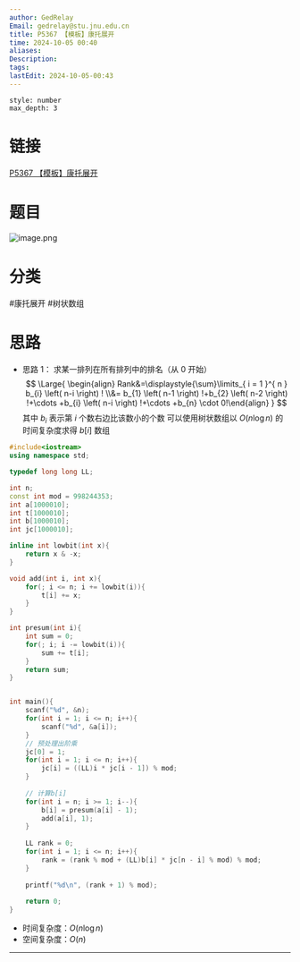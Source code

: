 ```yaml
---
author: GedRelay
Email: gedrelay@stu.jnu.edu.cn
title: P5367 【模板】康托展开
time: 2024-10-05 00:40
aliases: 
Description: 
tags: 
lastEdit: 2024-10-05-00:43
---
```


```toc
style: number
max_depth: 3
```

# 链接
[P5367 【模板】康托展开](https://www.luogu.com.cn/problem/P5367) 

# 题目
![image.png](https://ged-pic-bed.oss-cn-guangzhou.aliyuncs.com/img/202410050040098.png)


# 分类
#康托展开 #树状数组 

# 思路
- 思路 1：
求某一排列在所有排列中的排名（从 0 开始）
$$
\Large{ \begin{align} Rank&=\displaystyle{\sum}\limits_{ i = 1 }^{ n } b_{i} \left( n-i \right) ! \\&= b_{1} \left( n-1 \right) !+b_{2} \left( n-2 \right) !+\cdots +b_{i} \left( n-i \right) !+\cdots +b_{n} \cdot 0!\end{align}  }
$$
其中 ${b_{i}  }$ 表示第 ${i }$ 个数右边比该数小的个数
可以使用树状数组以 ${O\left( n\log n \right)  }$ 的时间复杂度求得 ${b\left[ i \right]  }$ 数组


```cpp
#include<iostream>
using namespace std;

typedef long long LL;

int n;
const int mod = 998244353;
int a[1000010];
int t[1000010];
int b[1000010];
int jc[1000010];

inline int lowbit(int x){
    return x & -x;
}

void add(int i, int x){
    for(; i <= n; i += lowbit(i)){
        t[i] += x;
    }
}

int presum(int i){
    int sum = 0;
    for(; i; i -= lowbit(i)){
        sum += t[i];
    }
    return sum;
}


int main(){
    scanf("%d", &n);
    for(int i = 1; i <= n; i++){
        scanf("%d", &a[i]);
    }
    // 预处理出阶乘
    jc[0] = 1;
    for(int i = 1; i <= n; i++){
        jc[i] = ((LL)i * jc[i - 1]) % mod;
    }
    
    // 计算b[i]
    for(int i = n; i >= 1; i--){
        b[i] = presum(a[i] - 1);
        add(a[i], 1);
    }
    
    LL rank = 0;
    for(int i = 1; i <= n; i++){
        rank = (rank % mod + (LL)b[i] * jc[n - i] % mod) % mod;
    }
    
    printf("%d\n", (rank + 1) % mod);
    
    return 0;
}
```


- 时间复杂度：${O\left( n\log n \right)  }$ 
- 空间复杂度：${O\left( n \right)  }$ 


---

